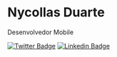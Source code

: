 # Nycollas Duarte

Desenvolvedor Mobile

[![Twitter Badge](https://img.shields.io/badge/-%40nduaarte-blue?logo=twitter)](https://twitter.com/nduaarte)
[![Linkedin Badge](https://img.shields.io/badge/-Nycollas%20Duarte-blueviolet?logo=linkedin)](https://www.linkedin.com/in/nycollas-duarte-024a291a1/)
